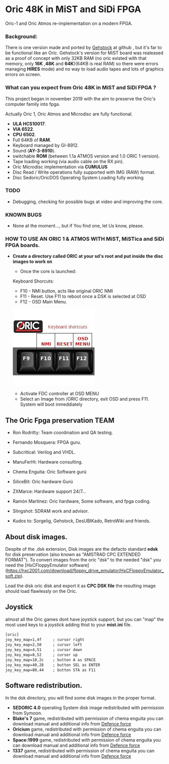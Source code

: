 # Oric 48K in MiST and SiDi FPGA

Oric-1 and Oric Atmos re-implementation on a modern FPGA.

### Background:

There is one version made and ported by [Gehstock](https://github.com/Gehstock/Mist_FPGA/tree/master/Computer_MiST/OricInFPGA_MiST) at github , but it's far to be functional like an Oric. Gehstock's version for MiST board was realeased as a proof of concept with only 32KB RAM (no oric existed with that memory, only **16K** ,**48K** and **64K**)(64KB is real RAM) so there were errors managing **HIRES** mode) and no way to load audio tapes and lots of graphics errors on screen.

### What can you expect from Oric 48K in MiST and SiDi FPGA ?

This project began in november 2019 with the aim to preserve the Oric's computer family into fpga.

Actually Oric 1, Oric Atmos and Microdisc are fully functional.
* **ULA HCS10017**.
* **VIA 6522**.
* **CPU 6502**.
* Full 64KB of **RAM**.
* Keyboard managed by GI-8912.
* Sound (**AY-3-8910**).
* switchable **ROM** (between 1.1a ATMOS version and 1.0 ORIC 1 version).
* Tape loading working (via audio cable on the RX pin).
* Oric Microdisc implementation vía **CUMULUS**
* Disc Read / Write operations fully supported with IMG (RAW) format.
* Disc Sedoric/OricDOS Operating System Loading fully working

### TODO

 * Debugging, checking for possible bugs at video and improving the core.


### KNOWN BUGS

   * None at the moment..., but if You find one, let Us know, please.

### HOW TO USE AN ORIC 1 & ATMOS WITH MiST, MiSTica and SiDi FPGA boards.

* **Create a directory called ORIC at your sd's root and put inside the disc images to work on**

   * Once the core is launched:

   Keyboard Shorcuts:
   * F10 - NMI button, acts like original ORIC NMI
   * F11 - Reset. Use F11 to reboot once a DSK is selected at OSD
   * F12 - OSD Main Menu.

   ![shortcuts](img/shorcuts.jpg?raw=true "Keyboard shortcuts")   

   * Activate FDC controller at OSD MENU
   * Select an Image from /ORIC directory, exit OSD and press F11. System will boot inmeddiately



## The Oric Fpga preservation TEAM

   * Ron Rodritty:  Team coordination and QA testing.
   * Fernando Mosquera: FPGA guru.
   * Subcritical: Verilog and VHDL.
   * ManuFerHi: Hardware consulting.
   * Chema Enguita: Oric Software gurú
   * SiliceBit: Oric hardware Gurú
   * ZXMarce: Hardware support 24/7...
   * Ramón Martínez:  Oric hardware, Some software, and fpga coding.
   * Slingshot: SDRAM work and advisor.

* Kudos to: Sorgelig, Gehstock, DesUBIKado, RetroWiki and friends.

## About disk images.

  Despite of the .dsk extension, Disk images are the defacto standard **edsk** for disk preservation (also known as "AMSTRAD CPC EXTENDED FORMAT"). To convert images
  from the oric "dsk" to the needed "dsk" you need the [HxCFloppyEmulator software] (https://hxc2001.com/download/floppy_drive_emulator/HxCFloppyEmulator_soft.zip).

  Load the disk oric disk and export it as **CPC DSK file** the resulting image should load flawlessly on the Oric.

## Joystick

 almost all the Oric games dont have joystick support, but you can "map" the
most used keys to a joystick adding thist to your **mist.ini** file.

	[oric]
	joy_key_map=1,4f     ; cursor right
	joy_key_map=2,50     ; cursor left
	joy_key_map=4,51     ; cursor down
	joy_key_map=8,52     ; cursor up
	joy_key_map=10,2c    ; button A as SPACE
	joy_key_map=40,28    ; button SEL as ENTER
	joy_key_map=80,44    ; button STA as F11 

## Software redistribution.

 In the dsk directory, you will find some disk images in the proper format. 

* **SEDORIC 4.0** operating System disk image redistributed with permission from Symoon.
* **Blake's 7** game, redistributed with permission of chema enguita you can download manual and additional info from [Defence force](http://www.defence-force.org/index.php?page=games&game=blakes7)
* **Oricium** game, redistributed with permission of chema enguita you can download manual and additional info from [Defence force](http://www.defence-force.org/index.php?page=games&game=oricium)
* **Space:1999** game, redistributed with permission of chema enguita you can download manual and additional info from [Defence force](http://www.defence-force.org/index.php?page=games&game=space1999)
* **1337** game, redistributed with permission of chema enguita you can download manual and additional info from [Defence force](http://www.defence-force.org/index.php?page=games&game=1337)
